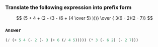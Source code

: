 ### Translate the following expression into prefix form

$$ {5 + 4 + (2 - (3 - (6 + {4 \over 5} )))} \over { 3(6 - 2)(2 - 7)} $$

### `Answer`
```scheme
(/ (+ 5 4 (- 2 (- 3 (+ 6 (/ 4 5))))) (* 3 (- 6 2) (- 2 7)))
```
